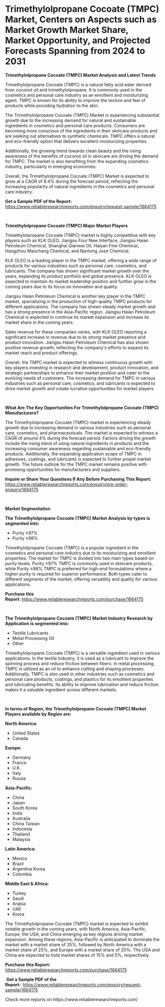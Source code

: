 <p><h1>Trimethylolpropane Cocoate (TMPC) Market, Centers on Aspects such as Market Growth Market Share, Market Opportunity, and Projected Forecasts Spanning from 2024 to 2031</h1></p><p><strong>Trimethylolpropane Cocoate (TMPC) Market Analysis and Latest Trends</strong></p>
<p><p>Trimethylolpropane Cocoate (TMPC) is a natural fatty acid ester derived from coconut oil and trimethylolpropane. It is commonly used in the cosmetics and personal care industry as an emollient and moisturizing agent. TMPC is known for its ability to improve the texture and feel of products while providing hydration to the skin.</p><p>The Trimethylolpropane Cocoate (TMPC) Market is experiencing substantial growth due to the increasing demand for natural and sustainable ingredients in cosmetics and personal care products. Consumers are becoming more conscious of the ingredients in their skincare products and are seeking out alternatives to synthetic chemicals. TMPC offers a natural and eco-friendly option that delivers excellent moisturizing properties.</p><p>Additionally, the growing trend towards clean beauty and the rising awareness of the benefits of coconut oil in skincare are driving the demand for TMPC. The market is also benefiting from the expanding cosmetics industry, particularly in emerging economies.</p><p>Overall, the Trimethylolpropane Cocoate (TMPC) Market is expected to grow at a CAGR of 8.4% during the forecast period, reflecting the increasing popularity of natural ingredients in the cosmetics and personal care industry.</p></p>
<p><strong>Get a Sample PDF of the Report:&nbsp;</strong> <a href="https://www.reliableresearchreports.com/enquiry/request-sample/1664175">https://www.reliableresearchreports.com/enquiry/request-sample/1664175</a></p>
<p>&nbsp;</p>
<p><strong>Trimethylolpropane Cocoate (TMPC) Major Market Players</strong></p>
<p><p>Trimethylolpropane Cocoate (TMPC) market is highly competitive with key players such as KLK OLEO, Jiangsu Four New Interface, Jiangsu Haian Petroleum Chemical, Shanghai Qianwei Oil, Haiyan Fine Chemical, Hangzhou Maochang Chemical, and Nantong Joze Chemical. </p><p>KLK OLEO is a leading player in the TMPC market, offering a wide range of products for various industries such as personal care, cosmetics, and lubricants. The company has shown significant market growth over the years, expanding its product portfolio and global presence. KLK OLEO is expected to maintain its market leadership position and further grow in the coming years due to its focus on innovation and quality.</p><p>Jiangsu Haian Petroleum Chemical is another key player in the TMPC market, specializing in the production of high-quality TMPC products for different applications. The company has shown steady market growth and has a strong presence in the Asia-Pacific region. Jiangsu Haian Petroleum Chemical is expected to continue its market expansion and increase its market share in the coming years.</p><p>Sales revenue for these companies varies, with KLK OLEO reporting a significant increase in revenue due to its strong market presence and product innovation. Jiangsu Haian Petroleum Chemical has also shown positive revenue growth, reflecting the company's efforts to expand its market reach and product offerings.</p><p>Overall, the TMPC market is expected to witness continuous growth with key players investing in research and development, product innovation, and strategic partnerships to enhance their market position and cater to the evolving needs of customers. The increasing demand for TMPC in various industries such as personal care, cosmetics, and lubricants is expected to drive market growth and create lucrative opportunities for market players.</p></p>
<p>&nbsp;</p>
<p><strong>What Are The Key Opportunities For Trimethylolpropane Cocoate (TMPC) Manufacturers?</strong></p>
<p><p>The Trimethylolpropane Cocoate (TMPC) market is experiencing steady growth due to increasing demand in various industries such as personal care, cosmetics, and pharmaceuticals. The market is expected to witness a CAGR of around 4% during the forecast period. Factors driving the growth include the rising trend of using natural ingredients in products and the increasing consumer awareness regarding sustainable and eco-friendly products. Additionally, the expanding application scope of TMPC in adhesives, coatings, and lubricants is expected to further propel market growth. The future outlook for the TMPC market remains positive with promising opportunities for manufacturers and suppliers.</p></p>
<p><strong>Inquire or Share Your Questions If Any Before Purchasing This Report:</strong> <a href="https://www.reliableresearchreports.com/enquiry/pre-order-enquiry/1664175">https://www.reliableresearchreports.com/enquiry/pre-order-enquiry/1664175</a></p>
<p>&nbsp;</p>
<p><strong>Market Segmentation</strong></p>
<p><strong>The Trimethylolpropane Cocoate (TMPC) Market Analysis by types is segmented into:</strong></p>
<p><ul><li>Purity ≥97%</li><li>Purity ≥98%</li></ul></p>
<p><p>Trimethylolpropane Cocoate (TMPC) is a popular ingredient in the cosmetics and personal care industry due to its moisturizing and emollient properties. The market for TMPC is divided into two main types based on purity levels. Purity ≥97% TMPC is commonly used in skincare products, while Purity ≥98% TMPC is preferred for high-end formulations where a higher purity is required for superior performance. Both types cater to different segments of the market, offering versatility and quality for various applications.</p></p>
<p><strong>Purchase this Report:&nbsp;</strong><a href="https://www.reliableresearchreports.com/purchase/1664175">https://www.reliableresearchreports.com/purchase/1664175</a></p>
<p>&nbsp;</p>
<p><strong>The Trimethylolpropane Cocoate (TMPC) Market Industry Research by Application is segmented into:</strong></p>
<p><ul><li>Textile Lubricants</li><li>Metal Processing Oil</li><li>Other</li></ul></p>
<p><p>Trimethylolpropane Cocoate (TMPC) is a versatile ingredient used in various applications. In the textile industry, it is used as a lubricant to improve the spinning process and reduce friction between fibers. In metal processing, TMPC is utilized as an oil to enhance cutting and shaping processes. Additionally, TMPC is also used in other industries such as cosmetics and personal care products, coatings, and plastics for its emollient properties and lubricating benefits. Its ability to improve lubrication and reduce friction makes it a valuable ingredient across different markets.</p></p>
<p>&nbsp;</p>
<p><strong>In terms of Region, the Trimethylolpropane Cocoate (TMPC) Market Players available by Region are:</strong></p>
<p>
    <p> <strong> North America: </strong>
        <ul>
            <li>United States</li>
            <li>Canada</li>
        </ul>
        </p> 
    <p> <strong> Europe: </strong>
        <ul>
            <li>Germany</li>
            <li>France</li>
            <li>U.K.</li>
            <li>Italy</li>
            <li>Russia</li>
        </ul>
        </p> 
    <p> <strong> Asia-Pacific: </strong>
        <ul>
            <li>China</li>
            <li>Japan</li>
            <li>South Korea</li>
            <li>India</li>
            <li>Australia</li>
            <li>China Taiwan</li>
            <li>Indonesia</li>
            <li>Thailand</li>
            <li>Malaysia</li>
        </ul>
        </p> 
    <p> <strong> Latin America: </strong>
        <ul>
            <li>Mexico</li>
            <li>Brazil</li>
            <li>Argentina Korea</li>
            <li>Colombia</li>
        </ul>
        </p> 
    <p> <strong> Middle East & Africa: </strong>
        <ul>
            <li>Turkey</li>
            <li>Saudi</li>
            <li>Arabia</li>
            <li>UAE</li>
            <li>Korea</li>
        </ul>
    </p>
    </p>
<p><p>The Trimethylolpropane Cocoate (TMPC) market is expected to exhibit notable growth in the coming years, with North America, Asia-Pacific, Europe, the USA, and China emerging as key regions driving market expansion. Among these regions, Asia-Pacific is anticipated to dominate the market with a market share of 35%, followed by North America with a market share of 25%, and Europe with a market share of 20%. The USA and China are expected to hold market shares of 15% and 5%, respectively.</p></p>
<p><strong>Purchase this Report: </strong><a href="https://www.reliableresearchreports.com/purchase/1664175">https://www.reliableresearchreports.com/purchase/1664175</a></p>
<p>&nbsp;<strong>Get a Sample PDF of the Report:&nbsp;&nbsp;</strong><a href="https://www.reliableresearchreports.com/enquiry/request-sample/1664175">https://www.reliableresearchreports.com/enquiry/request-sample/1664175</a></p>
<p><strong></strong></p>
<p>Check more reports on https://www.reliableresearchreports.com/</p>